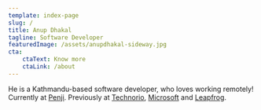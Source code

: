 ```yaml
---
template: index-page
slug: /
title: Anup Dhakal
tagline: Software Developer
featuredImage: /assets/anupdhakal-sideway.jpg
cta:
    ctaText: Know more
    ctaLink: /about
---
```


He is a Kathmandu-based software developer, who loves working remotely!
Currently at [Penji](https://www.penjiapp.com/). Previously at
[Technorio](https://technorio.com/), [Microsoft](https://www.microsoft.com) and
[Leapfrog](https://www.lftechnology.com/).
